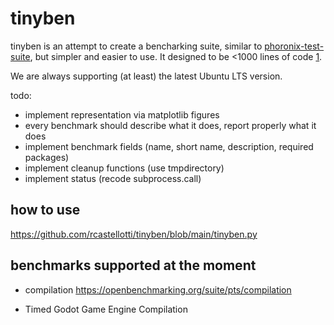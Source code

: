 # tinyben

tinyben is an attempt to create a bencharking suite, similar to [phoronix-test-suite](https://www.phoronix-test-suite.com/), but simpler and easier to use. It designed to be <1000 lines of code [1](https://github.com/geohot/minikeyvalue).

We are always supporting (at least) the latest Ubuntu LTS version.


todo:

+ implement representation via matplotlib figures
+ every benchmark should describe what it does, report properly what it does
+ implement benchmark fields (name, short name, description, required packages)
+ implement cleanup functions (use tmpdirectory)
+ implement status (recode subprocess.call)


## how to use

https://github.com/rcastellotti/tinyben/blob/main/tinyben.py

## benchmarks supported at the moment

+ compilation https://openbenchmarking.org/suite/pts/compilation
<!-- + Timed FFmpeg Compilation -->
+ Timed Godot Game Engine Compilation

